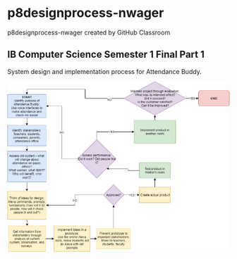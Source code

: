 # p8designprocess-nwager
p8designprocess-nwager created by GitHub Classroom

## IB Computer Science Semester 1 Final Part 1

System design and implementation process for Attendance Buddy.

![Attendance Buddy Flowchart](attendanceBuddy_v5.png)
